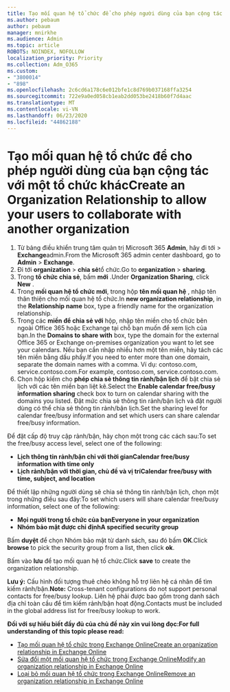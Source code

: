 ```yaml
---
title: Tạo mối quan hệ tổ chức để cho phép người dùng của bạn cộng tác với một tổ chức khác
ms.author: pebaum
author: pebaum
manager: mnirkhe
ms.audience: Admin
ms.topic: article
ROBOTS: NOINDEX, NOFOLLOW
localization_priority: Priority
ms.collection: Adm_O365
ms.custom:
- "3800014"
- "898"
ms.openlocfilehash: 2c6cd6a178c6e012bfe1c8d769b037168ffa3254
ms.sourcegitcommit: 722e9a0ed058cb1eab2dd053be2418b60f7d4aac
ms.translationtype: MT
ms.contentlocale: vi-VN
ms.lasthandoff: 06/23/2020
ms.locfileid: "44862188"
---
```

# <a name="create-an-organization-relationship-to-allow-your-users-to-collaborate-with-another-organization"></a><span data-ttu-id="d4b65-102">Tạo mối quan hệ tổ chức để cho phép người dùng của bạn cộng tác với một tổ chức khác</span><span class="sxs-lookup"><span data-stu-id="d4b65-102">Create an Organization Relationship to allow your users to collaborate with another organization</span></span>

1. <span data-ttu-id="d4b65-103">Từ bảng điều khiển trung tâm quản trị Microsoft 365 **Admin**, hãy đi tới  >  **Exchange**admin.</span><span class="sxs-lookup"><span data-stu-id="d4b65-103">From the Microsoft 365 admin center dashboard, go to **Admin** > **Exchange**.</span></span>
2. <span data-ttu-id="d4b65-104">Đi tới **organization**  >  **chia sẻ**tổ chức.</span><span class="sxs-lookup"><span data-stu-id="d4b65-104">Go to **organization** > **sharing**.</span></span>
3. <span data-ttu-id="d4b65-105">Trong **tổ chức chia sẻ**, bấm **mới** .</span><span class="sxs-lookup"><span data-stu-id="d4b65-105">Under **Organization Sharing**, click **New** .</span></span>
4. <span data-ttu-id="d4b65-106">Trong **mối quan hệ tổ chức mới**, trong hộp **tên mối quan hệ** , nhập tên thân thiện cho mối quan hệ tổ chức.</span><span class="sxs-lookup"><span data-stu-id="d4b65-106">In **new organization relationship**, in the **Relationship name** box, type a friendly name for the organization relationship.</span></span>
5. <span data-ttu-id="d4b65-107">Trong các **miền để chia sẻ với** hộp, nhập tên miền cho tổ chức bên ngoài Office 365 hoặc Exchange tại chỗ bạn muốn để xem lịch của bạn.</span><span class="sxs-lookup"><span data-stu-id="d4b65-107">In the **Domains to share with** box, type the domain for the external Office 365 or Exchange on-premises organization you want to let see your calendars.</span></span> <span data-ttu-id="d4b65-108">Nếu bạn cần nhập nhiều hơn một tên miền, hãy tách các tên miền bằng dấu phẩy.</span><span class="sxs-lookup"><span data-stu-id="d4b65-108">If you need to enter more than one domain, separate the domain names with a comma.</span></span> <span data-ttu-id="d4b65-109">Ví dụ: contoso.com, service.contoso.com.</span><span class="sxs-lookup"><span data-stu-id="d4b65-109">For example, contoso.com, service.contoso.com.</span></span>
6. <span data-ttu-id="d4b65-110">Chọn hộp kiểm cho **phép chia sẻ thông tin rảnh/bận lịch** để bật chia sẻ lịch với các tên miền bạn liệt kê.</span><span class="sxs-lookup"><span data-stu-id="d4b65-110">Select the **Enable calendar free/busy information sharing** check box to turn on calendar sharing with the domains you listed.</span></span> <span data-ttu-id="d4b65-111">Đặt mức chia sẻ thông tin rảnh/bận lịch và đặt người dùng có thể chia sẻ thông tin rảnh/bận lịch.</span><span class="sxs-lookup"><span data-stu-id="d4b65-111">Set the sharing level for calendar free/busy information and set which users can share calendar free/busy information.</span></span>  

<span data-ttu-id="d4b65-112">Để đặt cấp độ truy cập rảnh/bận, hãy chọn một trong các cách sau:</span><span class="sxs-lookup"><span data-stu-id="d4b65-112">To set the free/busy access level, select one of the following:</span></span>

- <span data-ttu-id="d4b65-113">**Lịch thông tin rảnh/bận chỉ với thời gian**</span><span class="sxs-lookup"><span data-stu-id="d4b65-113">**Calendar free/busy information with time only**</span></span>
- <span data-ttu-id="d4b65-114">**Lịch rảnh/bận với thời gian, chủ đề và vị trí**</span><span class="sxs-lookup"><span data-stu-id="d4b65-114">**Calendar free/busy with time, subject, and location**</span></span>  

 <span data-ttu-id="d4b65-115">Để thiết lập những người dùng sẽ chia sẻ thông tin rảnh/bận lịch, chọn một trong những điều sau đây:</span><span class="sxs-lookup"><span data-stu-id="d4b65-115">To set which users will share calendar free/busy information, select one of the following:</span></span>

- <span data-ttu-id="d4b65-116">**Mọi người trong tổ chức của bạn**</span><span class="sxs-lookup"><span data-stu-id="d4b65-116">**Everyone in your organization**</span></span>
- <span data-ttu-id="d4b65-117">**Nhóm bảo mật được chỉ định**</span><span class="sxs-lookup"><span data-stu-id="d4b65-117">**A specified security group**</span></span>  

<span data-ttu-id="d4b65-118">Bấm **duyệt** để chọn Nhóm bảo mật từ danh sách, sau đó bấm **OK**.</span><span class="sxs-lookup"><span data-stu-id="d4b65-118">Click **browse** to pick the security group from a list, then click **ok**.</span></span>

<span data-ttu-id="d4b65-119">Bấm vào **lưu** để tạo mối quan hệ tổ chức.</span><span class="sxs-lookup"><span data-stu-id="d4b65-119">Click **save** to create the organization relationship.</span></span>  

<span data-ttu-id="d4b65-120">**Lưu ý:** Cấu hình đối tượng thuê chéo không hỗ trợ liên hệ cá nhân để tìm kiếm rảnh/bận.</span><span class="sxs-lookup"><span data-stu-id="d4b65-120">**Note:** Cross-tenant configurations do not support personal contacts for free/busy lookup.</span></span> <span data-ttu-id="d4b65-121">Liên hệ phải được bao gồm trong danh sách địa chỉ toàn cầu để tìm kiếm rảnh/bận hoạt động.</span><span class="sxs-lookup"><span data-stu-id="d4b65-121">Contacts must be included in the global address list for free/busy lookup to work.</span></span>

<span data-ttu-id="d4b65-122">**Đối với sự hiểu biết đầy đủ của chủ đề này xin vui lòng đọc:**</span><span class="sxs-lookup"><span data-stu-id="d4b65-122">**For full understanding of this topic please read:**</span></span>

- [<span data-ttu-id="d4b65-123">Tạo mối quan hệ tổ chức trong Exchange Online</span><span class="sxs-lookup"><span data-stu-id="d4b65-123">Create an organization relationship in Exchange Online</span></span>](https://docs.microsoft.com/exchange/sharing/organization-relationships/create-an-organization-relationship)
- [<span data-ttu-id="d4b65-124">Sửa đổi một mối quan hệ tổ chức trong Exchange Online</span><span class="sxs-lookup"><span data-stu-id="d4b65-124">Modify an organization relationship in Exchange Online</span></span>](https://docs.microsoft.com/exchange/sharing/organization-relationships/modify-an-organization-relationship)
- [<span data-ttu-id="d4b65-125">Loại bỏ mối quan hệ tổ chức trong Exchange Online</span><span class="sxs-lookup"><span data-stu-id="d4b65-125">Remove an organization relationship in Exchange Online</span></span>](https://docs.microsoft.com/exchange/sharing/organization-relationships/remove-an-organization-relationship)
